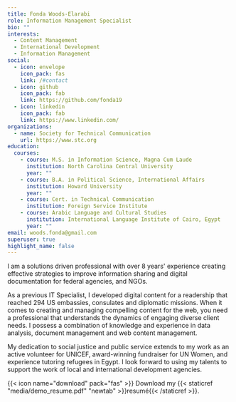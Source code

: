 ```yaml
---
title: Fonda Woods-Elarabi
role: Information Management Specialist
bio: ""
interests:
  - Content Management
  - International Development
  - Information Management
social:
  - icon: envelope
    icon_pack: fas
    link: /#contact
  - icon: github
    icon_pack: fab
    link: https://github.com/fonda19
  - icon: linkedin
    icon_pack: fab
    link: https://www.linkedin.com/
organizations:
  - name: Society for Technical Communication
    url: https://www.stc.org
education:
  courses:
    - course: M.S. in Information Science, Magna Cum Laude
      institution: North Carolina Central University
      year: ""
    - course: B.A. in Political Science, International Affairs
      institution: Howard University
      year: ""
    - course: Cert. in Technical Communication
      institution: Foreign Service Institute
    - course: Arabic Language and Cultural Studies
      institution: International Language Institute of Cairo, Egypt
      year: ""
email: woods.fonda@gmail.com
superuser: true
highlight_name: false
---
```

I am a solutions driven professional with over 8 years' experience creating effective strategies to improve information sharing and digital documentation for federal agencies, and NGOs. 

As a previous IT Specialist, I developed digital content for a readership that reached 294 US embassies, consulates and diplomatic missions. When it comes to creating and managing compelling content for the web, you need a professional that understands the dynamics of engaging diverse client needs. I possess a combination of knowledge and experience in data analysis, document management and web content management.

My dedication to social justice and public service extends to my work as an active volunteer for UNICEF, award-winning fundraiser for UN Women, and experience tutoring refugees in Egypt. I look forward to using my talents to support the work of local and international development agencies.

{{< icon name="download" pack="fas" >}} Download my {{< staticref "media/demo_resume.pdf" "newtab" >}}resumé{{< /staticref >}}.